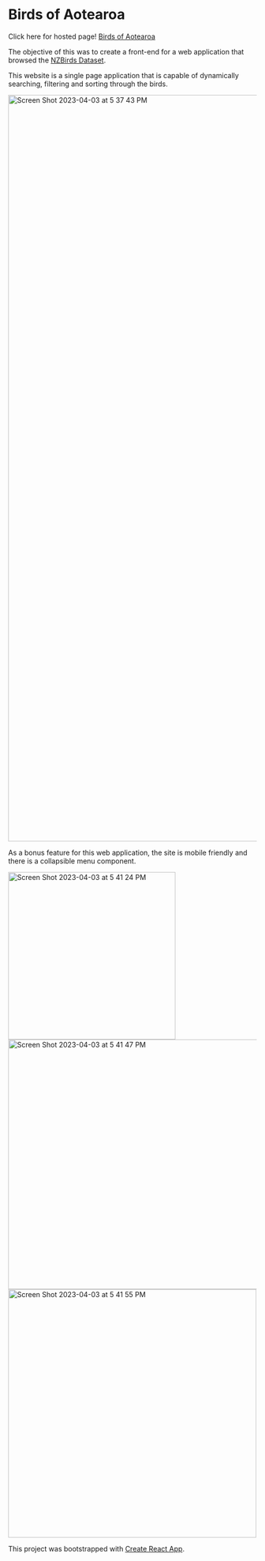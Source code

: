 # Birds of Aotearoa

Click here for hosted page! [Birds of Aotearoa](https://leeja744.cspages.otago.ac.nz/assignment-1/)

The objective of this was to create a front-end for a web application that browsed the [NZBirds Dataset](https://www.birdsnz.org.nz/). 

This website is a single page application that is capable of dynamically searching, filtering and sorting through the birds. 

<img width="1512" alt="Screen Shot 2023-04-03 at 5 37 43 PM" src="https://user-images.githubusercontent.com/129717390/229421478-4a93aa28-cff9-4743-8262-0dea5498267a.png">

As a bonus feature for this web application, the site is mobile friendly and there is a collapsible menu component.

<img width="339" alt="Screen Shot 2023-04-03 at 5 41 24 PM" src="https://user-images.githubusercontent.com/129717390/229421559-e7ff385d-5743-47b9-9887-6a193045346d.png">

<img width="506" alt="Screen Shot 2023-04-03 at 5 41 47 PM" src="https://user-images.githubusercontent.com/129717390/229421579-610fd2d6-7c8d-46f9-939d-c34d4cc4d108.png">

<img width="503" alt="Screen Shot 2023-04-03 at 5 41 55 PM" src="https://user-images.githubusercontent.com/129717390/229421593-307d308a-ea7c-47d6-a2a6-18ccf9bd1cdc.png">


This project was bootstrapped with [Create React App](https://github.com/facebook/create-react-app).
